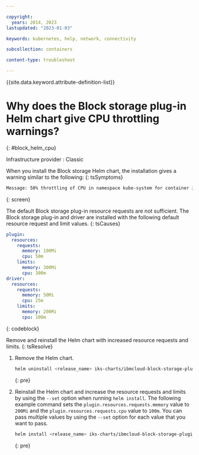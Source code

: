 ```yaml
---

copyright: 
  years: 2014, 2023
lastupdated: "2023-01-03"

keywords: kubernetes, help, network, connectivity

subcollection: containers

content-type: troubleshoot

---
```


{{site.data.keyword.attribute-definition-list}}




# Why does the Block storage plug-in Helm chart give CPU throttling warnings?
{: #block_helm_cpu}

Infrastructure provider
:   Classic


When you install the Block storage Helm chart, the installation gives a warning similar to the following:
{: tsSymptoms}

```sh
Message: 50% throttling of CPU in namespace kube-system for container ibmcloud-block-storage-driver-container in pod ibmcloud-block-storage-driver-1abab.
```
{: screen}


The default Block storage plug-in resource requests are not sufficient. The Block storage plug-in and driver are installed with the following default resource request and limit values.
{: tsCauses}

```yaml
plugin:
  resources:
    requests:
      memory: 100Mi
      cpu: 50m
    limits:
      memory: 300Mi
      cpu: 300m
driver:
  resources:
    requests:
      memory: 50Mi
      cpu: 25m
    limits:
      memory: 200Mi
      cpu: 100m
```
{: codeblock}


Remove and reinstall the Helm chart with increased resource requests and limits.
{: tsResolve}

1. Remove the Helm chart.
    ```sh
    helm uninstall <release_name> iks-charts/ibmcloud-block-storage-plugin -n <namespace>
    ```
    {: pre}

2. Reinstall the Helm chart and increase the resource requests and limits by using the `--set` option when running `helm install`. The following example command sets the `plugin.resources.requests.memory` value to `200Mi` and the `plugin.resources.requests.cpu` value to `100m`. You can pass multiple values by using the `--set` option for each value that you want to pass.

    ```sh
    helm install <release_name> iks-charts/ibmcloud-block-storage-plugin -n <namespace> --set plugin.resources.requests.memory=200Mi --set plugin.resources.requests.cpu=100m
    ```
    {: pre}






